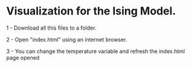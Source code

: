 # Visualization for the Ising Model.

1 - Download all this files to a folder.

2 - Open "index.html" using an internet browser.

3 - You can change the temperature variable and refresh the index.html page opened
